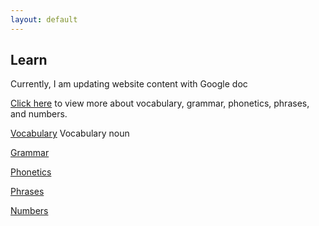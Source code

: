 ```yaml
---
layout: default
---
```


## Learn

Currently, I am updating website content with Google doc

[Click here](https://docs.google.com/document/d/1aONU0pmYOJRX2r_Q1_V7udE_ubD7J1sdyybWJ_53Sdk/edit?usp=sharing) to view more about vocabulary, grammar, phonetics, phrases, and numbers.

[Vocabulary](/v/vocabulary)
    Vocabulary noun

[Grammar](/v/grammar)

[Phonetics](/v/phonetics)

[Phrases](/v/phrases)

[Numbers](/v/numbers)

